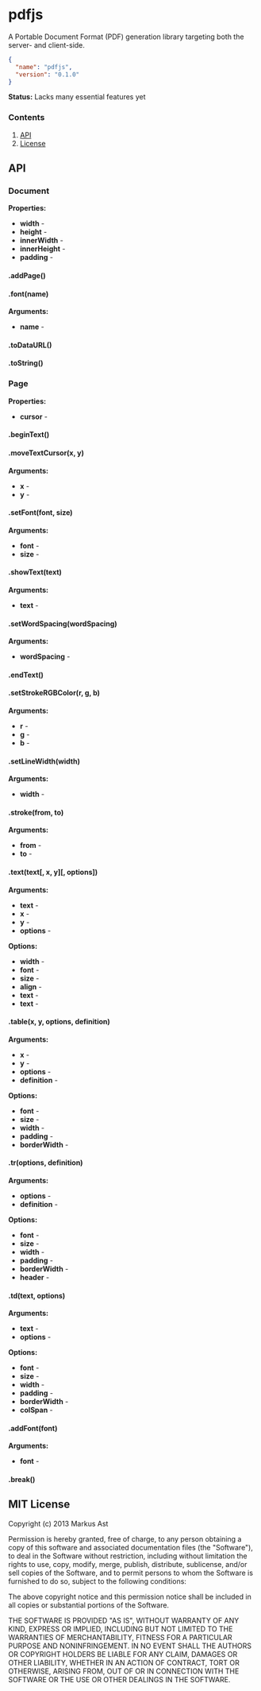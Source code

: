 # pdfjs
A Portable Document Format (PDF) generation library targeting both the server- and client-side.

```json
{
  "name": "pdfjs",
  "version": "0.1.0"
}
```

**Status:** Lacks many essential features yet

### Contents
1. [API](#api)
2. [License](#license)

## API

### Document

**Properties:**

* **width** - 
* **height** - 
* **innerWidth** - 
* **innerHeight** - 
* **padding** - 

#### .addPage()

#### .font(name)

**Arguments:**

* **name** - 

#### .toDataURL()

#### .toString()

### Page

**Properties:**

* **cursor** - 

#### .beginText()

#### .moveTextCursor(x, y)

**Arguments:**

* **x** - 
* **y** - 

#### .setFont(font, size)

**Arguments:**

* **font** - 
* **size** - 

#### .showText(text)

**Arguments:**

* **text** - 

#### .setWordSpacing(wordSpacing)

**Arguments:**

* **wordSpacing** - 

#### .endText()

#### .setStrokeRGBColor(r, g, b)

**Arguments:**

* **r** - 
* **g** - 
* **b** - 

#### .setLineWidth(width)

**Arguments:**

* **width** - 

#### .stroke(from, to)

**Arguments:**

* **from** - 
* **to** - 

#### .text(text[, x, y][, options])

**Arguments:**

* **text** - 
* **x** - 
* **y** - 
* **options** - 

**Options:**

* **width** - 
* **font** - 
* **size** - 
* **align** - 
* **text** - 
* **text** - 

#### .table(x, y, options, definition)

**Arguments:**

* **x** - 
* **y** - 
* **options** - 
* **definition** - 

**Options:**

* **font** - 
* **size** - 
* **width** - 
* **padding** - 
* **borderWidth** - 

#### .tr(options, definition)

**Arguments:**

* **options** - 
* **definition** - 

**Options:**

* **font** - 
* **size** - 
* **width** - 
* **padding** - 
* **borderWidth** - 
* **header** - 

#### .td(text, options)

**Arguments:**

* **text** - 
* **options** - 

**Options:**

* **font** - 
* **size** - 
* **width** - 
* **padding** - 
* **borderWidth** - 
* **colSpan** - 

#### .addFont(font)

**Arguments:**

* **font** - 

#### .break()

## MIT License
Copyright (c) 2013 Markus Ast

Permission is hereby granted, free of charge, to any person obtaining a copy of this software and associated documentation files (the "Software"), to deal in the Software without restriction, including without limitation the rights to use, copy, modify, merge, publish, distribute, sublicense, and/or sell copies of the Software, and to permit persons to whom the Software is furnished to do so, subject to the following conditions:

The above copyright notice and this permission notice shall be included in all copies or substantial portions of the Software.

THE SOFTWARE IS PROVIDED "AS IS", WITHOUT WARRANTY OF ANY KIND, EXPRESS OR IMPLIED, INCLUDING BUT NOT LIMITED TO THE WARRANTIES OF MERCHANTABILITY, FITNESS FOR A PARTICULAR PURPOSE AND NONINFRINGEMENT. IN NO EVENT SHALL THE AUTHORS OR COPYRIGHT HOLDERS BE LIABLE FOR ANY CLAIM, DAMAGES OR OTHER LIABILITY, WHETHER IN AN ACTION OF CONTRACT, TORT OR OTHERWISE, ARISING FROM, OUT OF OR IN CONNECTION WITH THE SOFTWARE OR THE USE OR OTHER DEALINGS IN THE SOFTWARE.